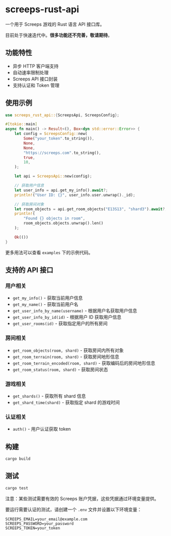 # screeps-rust-api

一个用于 Screeps 游戏的 Rust 语言 API 接口库。

目前处于快速迭代中。**很多功能还不完善，敬请期待**。

## 功能特性

- 异步 HTTP 客户端支持
- 自动速率限制处理
- Screeps API 接口封装
- 支持认证和 Token 管理

## 使用示例

```rust
use screeps_rust_api::{ScreepsApi, ScreepsConfig};

#[tokio::main]
async fn main() -> Result<(), Box<dyn std::error::Error>> {
    let config = ScreepsConfig::new(
        Some("your_token".to_string()),
        None,
        None,
        "https://screeps.com".to_string(),
        true,
        10,
    );

    let api = ScreepsApi::new(config);

    // 获取用户信息
    let user_info = api.get_my_info().await?;
    println!("User ID: {}", user_info.user.unwrap()._id);

    // 获取房间对象
    let room_objects = api.get_room_objects("E13S13", "shard3").await?;
    println!(
        "Found {} objects in room",
        room_objects.objects.unwrap().len()
    );

    Ok(())
}
```

更多用法可以查看 `examples` 下的示例代码。

## 支持的 API 接口

### 用户相关

- `get_my_info()` - 获取当前用户信息
- `get_my_name()` - 获取当前用户名
- `get_user_info_by_name(username)` - 根据用户名获取用户信息
- `get_user_info_by_id(id)` - 根据用户 ID 获取用户信息
- `get_user_rooms(id)` - 获取指定用户的所有房间

### 房间相关

- `get_room_objects(room, shard)` - 获取房间内所有对象
- `get_room_terrain(room, shard)` - 获取房间地形信息
- `get_room_terrain_encoded(room, shard)` - 获取编码后的房间地形信息
- `get_room_status(room, shard)` - 获取房间状态

### 游戏相关

- `get_shards()` - 获取所有 shard 信息
- `get_shard_time(shard)` - 获取指定 shard 的游戏时间

### 认证相关

- `auth()` - 用户认证获取 token

## 构建

```bash
cargo build
```

## 测试

```bash
cargo test
```

注意：某些测试需要有效的 Screeps 账户凭据，这些凭据通过环境变量提供。

要运行需要认证的测试，请创建一个 `.env` 文件并设置以下环境变量：

```env
SCREEPS_EMAIL=your_email@example.com
SCREEPS_PASSWORD=your_password
SCREEPS_TOKEN=your_token
```
